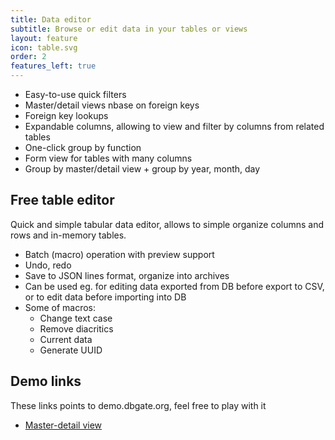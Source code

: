 ```yaml
---
title: Data editor
subtitle: Browse or edit data in your tables or views
layout: feature
icon: table.svg
order: 2
features_left: true
---
```


* Easy-to-use quick filters
* Master/detail views nbase on foreign keys
* Foreign key lookups
* Expandable columns, allowing to view and filter by columns from related tables
* One-click group by function
* Form view for tables with many columns
* Group by master/detail view + group by year, month, day

## Free table editor

Quick and simple tabular data editor, allows to simple organize columns and rows and in-memory tables.

* Batch (macro) operation with preview support
* Undo, redo
* Save to JSON lines format, organize into archives
* Can be used eg. for editing data exported from DB before export to CSV, or to edit data before importing into DB
* Some of macros:
  * Change text case
  * Remove diacritics
  * Current data  
  * Generate UUID

## Demo links
These links points to demo.dbgate.org, feel free to play with it
* [Master-detail view](https://demo.dbgate.org/#favorite=master-detail)
